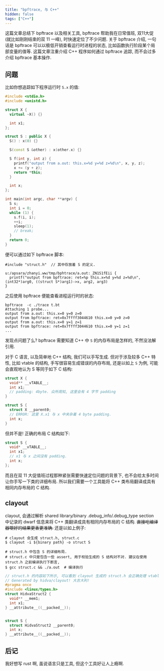 ```yaml
---
title: "bpftrace, 与 C++"
hidden: false
tags: ["C++"]
---
```


这篇文章总结下 bpftrace 以及相关工具, bpftrace 帮助我在日常值班, 双11大促(就比如刚刚结束的双 11 一峰), 时快速定位了不少问题. 关于 bpftrace 介绍, 一句话是 bpftrace 可以以极低开销查看运行时进程的状态, 比如函数执行阶段某个局部变量的值等. 这篇文章注重介绍 C++ 程序如何通过 bpftrace 追踪, 而不会过多介绍 bpftrace 基本操作.

## 问题

比如你想追踪如下程序运行时 `S.x` 的值:

```C++
#include <stdio.h>
#include <unistd.h>

struct X {
  virtual ~X() {}

  int x1;
};

struct S : public X {
  S() : x(0) {}

  S(const S &other) : x(other.x) {}

  S f(int y, int z) {
    printf("output from a.out: this.x=%d y=%d z=%d\n", x, y, z);
    x += (y + z);
    return *this;
  }

  int x;
};

int main(int argc, char **argv) {
  S s;
  int i = 0;
  while (1) {
    s.f(i, i);
    ++i;
    sleep(1);
    // break;
  }
  return 0;
}
```

便可以通过如下 bpftrace 脚本:

```
#include "struct.h"  // 其中存放着 S 的定义.

u:/apsara/zhanyi.ww/tmp/bphtrace/a.out:_ZN1S1fEii {
  printf("output from bpftrace: ret=%p this.x=%d y=%d z=%d\n", (int32*)arg0, ((struct S*)arg1)->x, arg2, arg3)
}
```

之后使用 bpftrace 便能查看进程运行时的状态:

```
bpftrace  -c ./trace t.bt
Attaching 1 probe...
output from a.out: this.x=0 y=0 z=0
output from bpftrace: ret=0x7ffff3044610 this.x=0 y=0 z=0
output from a.out: this.x=0 y=1 z=1
output from bpftrace: ret=0x7ffff3044610 this.x=0 y=1 z=1
...
```

发现点问题了么? bpftrace 需要知道 C++ 中 `S` 的内存布局是怎样的, 不然没法解引用.

对于 C 语言, 以及简单地 C++ 结构, 我们可以手写生成. 但对于涉及较多 C++ 特性, 比如 vtable 的结构, 手写很容易生成错误的内存布局, 还是以如上 `S` 为例, 可能会直观地认为 S 等同于如下 C 结构:

```c++
struct X {
  void** __vTABLE__;
  int x1;
  // padding: 4byte. 众所周知, 这里会有 4 字节 padding
}

struct S {
  struct X __parent0;
  // ERROR: 这里 X.x1 与 x 中夹杂着 4 byte padding.
  int x;
}
```

但并不是! 正确的布局 C 结构如下:

```C++
struct S {
  void* __vTABLE__;
  int x1;
  // x1 与 x 之间没有 padding.
  int x;
};
```

而且在双 11 大促值班过程那种紧张需要快速定位问题的背景下, 也不会给太多时间让你手写一下类的详细布局. 所以我们需要一个工具能将 C++ 类布局翻译成具有相同内存布局的 C 结构.

## clayout

clayout, 会通过解析 shared library/binary .debug_info/.debug_type section 中记录的 dwarf 信息来将 C++ 类翻译成具有相同内存布局的 C 结构. ~~直接吃编译器嚼好的结果更香更准确.~~ 还是以如上例子:

```
# clayout 会生成 struct.h, struct.c
$ clayout -i ${binary path} -o struct S

# struct.h 中包含 S 的详细布局.
# struct.c 中只是包含一些 assert, 用于校验生成的 S 结构对不对. 建议在使用 struct.h 之前编译执行下断言,
$ gcc struct.c && ./a.out  # 编译执行
```

```c
// struct.h 的内容如下所示, 可以看到 clayout 生成的 struct.h 会正确处理 vtable 相关
// Generated by hidva/clayout! 大吉大利!
#pragma once
#include <linux/types.h>
struct HidvaStruct2 {
  void** __mem1;
  int x1;
} __attribute__((__packed__));


struct S {
  struct HidvaStruct2 __parent0;
  int x;
} __attribute__((__packed__));
```

## 后记

我好想写 rust 啊, 虽说语言只是工具, 但这个工具好让人上瘾啊.